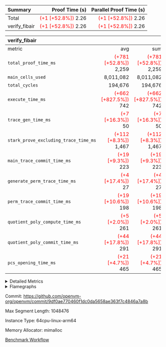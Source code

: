 | Summary | Proof Time (s) | Parallel Proof Time (s) |
|:---|---:|---:|
| Total | <span style='color: red'>(+1 [+52.8%])</span> 2.26 | <span style='color: red'>(+1 [+52.8%])</span> 2.26 |
| verify_fibair | <span style='color: red'>(+1 [+52.8%])</span> 2.26 | <span style='color: red'>(+1 [+52.8%])</span> 2.26 |


| verify_fibair |||||
|:---|---:|---:|---:|---:|
|metric|avg|sum|max|min|
| `total_proof_time_ms ` | <span style='color: red'>(+781 [+52.8%])</span> 2,259 | <span style='color: red'>(+781 [+52.8%])</span> 2,259 | <span style='color: red'>(+781 [+52.8%])</span> 2,259 | <span style='color: red'>(+781 [+52.8%])</span> 2,259 |
| `main_cells_used     ` |  8,011,082 |  8,011,082 |  8,011,082 |  8,011,082 |
| `total_cycles        ` |  194,676 |  194,676 |  194,676 |  194,676 |
| `execute_time_ms     ` | <span style='color: red'>(+662 [+827.5%])</span> 742 | <span style='color: red'>(+662 [+827.5%])</span> 742 | <span style='color: red'>(+662 [+827.5%])</span> 742 | <span style='color: red'>(+662 [+827.5%])</span> 742 |
| `trace_gen_time_ms   ` | <span style='color: red'>(+7 [+16.3%])</span> 50 | <span style='color: red'>(+7 [+16.3%])</span> 50 | <span style='color: red'>(+7 [+16.3%])</span> 50 | <span style='color: red'>(+7 [+16.3%])</span> 50 |
| `stark_prove_excluding_trace_time_ms` | <span style='color: red'>(+112 [+8.3%])</span> 1,467 | <span style='color: red'>(+112 [+8.3%])</span> 1,467 | <span style='color: red'>(+112 [+8.3%])</span> 1,467 | <span style='color: red'>(+112 [+8.3%])</span> 1,467 |
| `main_trace_commit_time_ms` | <span style='color: red'>(+19 [+9.3%])</span> 223 | <span style='color: red'>(+19 [+9.3%])</span> 223 | <span style='color: red'>(+19 [+9.3%])</span> 223 | <span style='color: red'>(+19 [+9.3%])</span> 223 |
| `generate_perm_trace_time_ms` | <span style='color: red'>(+4 [+17.4%])</span> 27 | <span style='color: red'>(+4 [+17.4%])</span> 27 | <span style='color: red'>(+4 [+17.4%])</span> 27 | <span style='color: red'>(+4 [+17.4%])</span> 27 |
| `perm_trace_commit_time_ms` | <span style='color: red'>(+19 [+10.6%])</span> 198 | <span style='color: red'>(+19 [+10.6%])</span> 198 | <span style='color: red'>(+19 [+10.6%])</span> 198 | <span style='color: red'>(+19 [+10.6%])</span> 198 |
| `quotient_poly_compute_time_ms` | <span style='color: red'>(+5 [+2.0%])</span> 261 | <span style='color: red'>(+5 [+2.0%])</span> 261 | <span style='color: red'>(+5 [+2.0%])</span> 261 | <span style='color: red'>(+5 [+2.0%])</span> 261 |
| `quotient_poly_commit_time_ms` | <span style='color: red'>(+44 [+17.8%])</span> 291 | <span style='color: red'>(+44 [+17.8%])</span> 291 | <span style='color: red'>(+44 [+17.8%])</span> 291 | <span style='color: red'>(+44 [+17.8%])</span> 291 |
| `pcs_opening_time_ms ` | <span style='color: red'>(+21 [+4.7%])</span> 465 | <span style='color: red'>(+21 [+4.7%])</span> 465 | <span style='color: red'>(+21 [+4.7%])</span> 465 | <span style='color: red'>(+21 [+4.7%])</span> 465 |



<details>
<summary>Detailed Metrics</summary>

|  | verify_program_compile_ms | total_cells | stark_prove_excluding_trace_time_ms | quotient_poly_compute_time_ms | quotient_poly_commit_time_ms | perm_trace_commit_time_ms | pcs_opening_time_ms | main_trace_commit_time_ms |
| --- | --- | --- | --- | --- | --- | --- | --- |
|  | 4 | 32 | 10 | 0 | 1 | 0 | 3 | 5 | 

| air_name | rows | quotient_deg | main_cols | interactions | constraints | cells |
| --- | --- | --- | --- | --- | --- | --- |
| AccessAdapterAir<2> |  | 4 |  | 5 | 12 |  | 
| AccessAdapterAir<4> |  | 4 |  | 5 | 12 |  | 
| AccessAdapterAir<8> |  | 4 |  | 5 | 12 |  | 
| FibonacciAir | 16 | 1 | 2 |  | 5 | 32 | 
| FriReducedOpeningAir |  | 4 |  | 35 | 59 |  | 
| NativePoseidon2Air<BabyBearParameters>, 1> |  | 4 |  | 31 | 302 |  | 
| PhantomAir |  | 4 |  | 3 | 4 |  | 
| ProgramAir |  | 1 |  | 1 | 4 |  | 
| VariableRangeCheckerAir |  | 1 |  | 1 | 4 |  | 
| VmAirWrapper<BranchNativeAdapterAir, BranchEqualCoreAir<1> |  | 2 |  | 11 | 23 |  | 
| VmAirWrapper<JalNativeAdapterAir, JalCoreAir> |  | 4 |  | 7 | 6 |  | 
| VmAirWrapper<NativeAdapterAir<2, 0>, PublicValuesCoreAir> |  | 4 |  | 11 | 22 |  | 
| VmAirWrapper<NativeAdapterAir<2, 1>, FieldArithmeticCoreAir> |  | 4 |  | 15 | 23 |  | 
| VmAirWrapper<NativeLoadStoreAdapterAir<1>, NativeLoadStoreCoreAir<1> |  | 4 |  | 19 | 31 |  | 
| VmAirWrapper<NativeVectorizedAdapterAir<4>, FieldExtensionCoreAir> |  | 4 |  | 15 | 23 |  | 
| VmConnectorAir |  | 4 |  | 3 | 8 |  | 
| VolatileBoundaryAir |  | 4 |  | 4 | 16 |  | 

| group | trace_gen_time_ms | total_proof_time_ms | total_cycles | total_cells | stark_prove_excluding_trace_time_ms | quotient_poly_compute_time_ms | quotient_poly_commit_time_ms | perm_trace_commit_time_ms | pcs_opening_time_ms | main_trace_commit_time_ms | main_cells_used | generate_perm_trace_time_ms | execute_time_ms |
| --- | --- | --- | --- | --- | --- | --- | --- | --- | --- | --- | --- | --- | --- |
| verify_fibair | 50 | 2,259 | 194,676 | 23,304,216 | 1,467 | 261 | 291 | 198 | 465 | 223 | 8,011,082 | 27 | 742 | 

| group | air_name | rows | prep_cols | perm_cols | main_cols | cells |
| --- | --- | --- | --- | --- | --- | --- |
| verify_fibair | AccessAdapterAir<2> | 32,768 |  | 16 | 11 | 884,736 | 
| verify_fibair | AccessAdapterAir<4> | 16,384 |  | 16 | 13 | 475,136 | 
| verify_fibair | AccessAdapterAir<8> | 4,096 |  | 16 | 17 | 135,168 | 
| verify_fibair | FriReducedOpeningAir | 512 |  | 76 | 64 | 71,680 | 
| verify_fibair | NativePoseidon2Air<BabyBearParameters>, 1> | 2,048 |  | 36 | 348 | 786,432 | 
| verify_fibair | PhantomAir | 2,048 |  | 8 | 6 | 28,672 | 
| verify_fibair | ProgramAir | 8,192 |  | 8 | 10 | 147,456 | 
| verify_fibair | VariableRangeCheckerAir | 262,144 | 2 | 8 | 1 | 2,359,296 | 
| verify_fibair | VmAirWrapper<BranchNativeAdapterAir, BranchEqualCoreAir<1> | 32,768 |  | 28 | 23 | 1,671,168 | 
| verify_fibair | VmAirWrapper<JalNativeAdapterAir, JalCoreAir> | 8,192 |  | 12 | 10 | 180,224 | 
| verify_fibair | VmAirWrapper<NativeAdapterAir<2, 1>, FieldArithmeticCoreAir> | 131,072 |  | 20 | 30 | 6,553,600 | 
| verify_fibair | VmAirWrapper<NativeLoadStoreAdapterAir<1>, NativeLoadStoreCoreAir<1> | 131,072 |  | 24 | 41 | 8,519,680 | 
| verify_fibair | VmAirWrapper<NativeVectorizedAdapterAir<4>, FieldExtensionCoreAir> | 4,096 |  | 20 | 40 | 245,760 | 
| verify_fibair | VmConnectorAir | 2 | 1 | 8 | 4 | 24 | 
| verify_fibair | VolatileBoundaryAir | 65,536 |  | 8 | 11 | 1,245,184 | 

| group | air_name | cycle_tracker_span | dsl_ir | opcode | cells_used |
| --- | --- | --- | --- | --- | --- |
| verify_fibair | <BranchNativeAdapterAir,BranchEqualCoreAir<1>> |  | AssertEqE | BNE | 3,956 | 
| verify_fibair | <BranchNativeAdapterAir,BranchEqualCoreAir<1>> |  | AssertEqEI | BNE | 92 | 
| verify_fibair | <BranchNativeAdapterAir,BranchEqualCoreAir<1>> |  | AssertEqF | BNE | 78,016 | 
| verify_fibair | <BranchNativeAdapterAir,BranchEqualCoreAir<1>> |  | AssertEqV | BNE | 4,071 | 
| verify_fibair | <BranchNativeAdapterAir,BranchEqualCoreAir<1>> |  | AssertEqVI | BNE | 460 | 
| verify_fibair | <BranchNativeAdapterAir,BranchEqualCoreAir<1>> |  | For | BNE | 486,864 | 
| verify_fibair | <BranchNativeAdapterAir,BranchEqualCoreAir<1>> |  | IfEq | BNE | 7,383 | 
| verify_fibair | <BranchNativeAdapterAir,BranchEqualCoreAir<1>> |  | IfEqI | BNE | 88,389 | 
| verify_fibair | <BranchNativeAdapterAir,BranchEqualCoreAir<1>> |  | IfNe | BEQ | 26,749 | 
| verify_fibair | <BranchNativeAdapterAir,BranchEqualCoreAir<1>> |  | IfNeI | BEQ | 5,865 | 
| verify_fibair | <JalNativeAdapterAir,JalCoreAir> |  |  | JAL | 10 | 
| verify_fibair | <JalNativeAdapterAir,JalCoreAir> |  | For | JAL | 41,010 | 
| verify_fibair | <JalNativeAdapterAir,JalCoreAir> |  | IfEqI | JAL | 9,880 | 
| verify_fibair | <JalNativeAdapterAir,JalCoreAir> |  | IfNe | JAL | 20 | 
| verify_fibair | <NativeAdapterAir<2, 1>,FieldArithmeticCoreAir> |  | AddEI | ADD | 77,520 | 
| verify_fibair | <NativeAdapterAir<2, 1>,FieldArithmeticCoreAir> |  | AddF | ADD | 39,990 | 
| verify_fibair | <NativeAdapterAir<2, 1>,FieldArithmeticCoreAir> |  | AddFI | ADD | 19,440 | 
| verify_fibair | <NativeAdapterAir<2, 1>,FieldArithmeticCoreAir> |  | AddV | ADD | 28,170 | 
| verify_fibair | <NativeAdapterAir<2, 1>,FieldArithmeticCoreAir> |  | AddVI | ADD | 479,190 | 
| verify_fibair | <NativeAdapterAir<2, 1>,FieldArithmeticCoreAir> |  | Alloc | ADD | 180,810 | 
| verify_fibair | <NativeAdapterAir<2, 1>,FieldArithmeticCoreAir> |  | Alloc | MUL | 121,920 | 
| verify_fibair | <NativeAdapterAir<2, 1>,FieldArithmeticCoreAir> |  | DivFIN | DIV | 90 | 
| verify_fibair | <NativeAdapterAir<2, 1>,FieldArithmeticCoreAir> |  | For | ADD | 512,010 | 
| verify_fibair | <NativeAdapterAir<2, 1>,FieldArithmeticCoreAir> |  | LoadHeapPtr | ADD | 30 | 
| verify_fibair | <NativeAdapterAir<2, 1>,FieldArithmeticCoreAir> |  | MulEF | MUL | 20,400 | 
| verify_fibair | <NativeAdapterAir<2, 1>,FieldArithmeticCoreAir> |  | MulF | MUL | 72,870 | 
| verify_fibair | <NativeAdapterAir<2, 1>,FieldArithmeticCoreAir> |  | MulFI | MUL | 40,020 | 
| verify_fibair | <NativeAdapterAir<2, 1>,FieldArithmeticCoreAir> |  | MulVI | MUL | 40,440 | 
| verify_fibair | <NativeAdapterAir<2, 1>,FieldArithmeticCoreAir> |  | StoreHeapPtr | ADD | 30 | 
| verify_fibair | <NativeAdapterAir<2, 1>,FieldArithmeticCoreAir> |  | StoreHintWord | ADD | 310,650 | 
| verify_fibair | <NativeAdapterAir<2, 1>,FieldArithmeticCoreAir> |  | SubEF | SUB | 3,930 | 
| verify_fibair | <NativeAdapterAir<2, 1>,FieldArithmeticCoreAir> |  | SubEI | ADD | 240 | 
| verify_fibair | <NativeAdapterAir<2, 1>,FieldArithmeticCoreAir> |  | SubFI | SUB | 39,990 | 
| verify_fibair | <NativeAdapterAir<2, 1>,FieldArithmeticCoreAir> |  | SubV | SUB | 42,870 | 
| verify_fibair | <NativeAdapterAir<2, 1>,FieldArithmeticCoreAir> |  | SubVI | SUB | 7,170 | 
| verify_fibair | <NativeAdapterAir<2, 1>,FieldArithmeticCoreAir> |  | SubVIN | SUB | 5,040 | 
| verify_fibair | <NativeAdapterAir<2, 1>,FieldArithmeticCoreAir> |  | UnsafeCastVF | ADD | 30 | 
| verify_fibair | <NativeLoadStoreAdapterAir<1>,NativeLoadStoreCoreAir<1>> |  |  | STOREW | 41 | 
| verify_fibair | <NativeLoadStoreAdapterAir<1>,NativeLoadStoreCoreAir<1>> |  | AddEFFI | LOADW | 2,870 | 
| verify_fibair | <NativeLoadStoreAdapterAir<1>,NativeLoadStoreCoreAir<1>> |  | AddEFFI | STOREW | 8,610 | 
| verify_fibair | <NativeLoadStoreAdapterAir<1>,NativeLoadStoreCoreAir<1>> |  | Alloc | LOADW | 247,107 | 
| verify_fibair | <NativeLoadStoreAdapterAir<1>,NativeLoadStoreCoreAir<1>> |  | DivEIN | STOREW | 164 | 
| verify_fibair | <NativeLoadStoreAdapterAir<1>,NativeLoadStoreCoreAir<1>> |  | For | LOADW | 12,054 | 
| verify_fibair | <NativeLoadStoreAdapterAir<1>,NativeLoadStoreCoreAir<1>> |  | For | STOREW | 156,087 | 
| verify_fibair | <NativeLoadStoreAdapterAir<1>,NativeLoadStoreCoreAir<1>> |  | ImmE | STOREW | 34,768 | 
| verify_fibair | <NativeLoadStoreAdapterAir<1>,NativeLoadStoreCoreAir<1>> |  | ImmF | STOREW | 177,735 | 
| verify_fibair | <NativeLoadStoreAdapterAir<1>,NativeLoadStoreCoreAir<1>> |  | ImmV | STOREW | 169,289 | 
| verify_fibair | <NativeLoadStoreAdapterAir<1>,NativeLoadStoreCoreAir<1>> |  | LoadE | LOADW | 84,132 | 
| verify_fibair | <NativeLoadStoreAdapterAir<1>,NativeLoadStoreCoreAir<1>> |  | LoadE | LOADW2 | 185,976 | 
| verify_fibair | <NativeLoadStoreAdapterAir<1>,NativeLoadStoreCoreAir<1>> |  | LoadF | LOADW | 284,089 | 
| verify_fibair | <NativeLoadStoreAdapterAir<1>,NativeLoadStoreCoreAir<1>> |  | LoadF | LOADW2 | 39,852 | 
| verify_fibair | <NativeLoadStoreAdapterAir<1>,NativeLoadStoreCoreAir<1>> |  | LoadV | LOADW | 109,511 | 
| verify_fibair | <NativeLoadStoreAdapterAir<1>,NativeLoadStoreCoreAir<1>> |  | LoadV | LOADW2 | 354,281 | 
| verify_fibair | <NativeLoadStoreAdapterAir<1>,NativeLoadStoreCoreAir<1>> |  | MulEI | STOREW | 5,412 | 
| verify_fibair | <NativeLoadStoreAdapterAir<1>,NativeLoadStoreCoreAir<1>> |  | StoreE | STOREW | 551,696 | 
| verify_fibair | <NativeLoadStoreAdapterAir<1>,NativeLoadStoreCoreAir<1>> |  | StoreE | STOREW2 | 83,312 | 
| verify_fibair | <NativeLoadStoreAdapterAir<1>,NativeLoadStoreCoreAir<1>> |  | StoreF | STOREW | 113,652 | 
| verify_fibair | <NativeLoadStoreAdapterAir<1>,NativeLoadStoreCoreAir<1>> |  | StoreF | STOREW2 | 68,839 | 
| verify_fibair | <NativeLoadStoreAdapterAir<1>,NativeLoadStoreCoreAir<1>> |  | StoreHintWord | SHINTW | 559,691 | 
| verify_fibair | <NativeLoadStoreAdapterAir<1>,NativeLoadStoreCoreAir<1>> |  | StoreV | STOREW | 23,206 | 
| verify_fibair | <NativeLoadStoreAdapterAir<1>,NativeLoadStoreCoreAir<1>> |  | StoreV | STOREW2 | 208,731 | 
| verify_fibair | <NativeLoadStoreAdapterAir<1>,NativeLoadStoreCoreAir<1>> |  | SubEF | LOADW | 16,113 | 
| verify_fibair | <NativeVectorizedAdapterAir<4>,FieldExtensionCoreAir> |  | AddE | FE4ADD | 19,680 | 
| verify_fibair | <NativeVectorizedAdapterAir<4>,FieldExtensionCoreAir> |  | DivE | BBE4DIV | 11,840 | 
| verify_fibair | <NativeVectorizedAdapterAir<4>,FieldExtensionCoreAir> |  | DivEIN | BBE4DIV | 40 | 
| verify_fibair | <NativeVectorizedAdapterAir<4>,FieldExtensionCoreAir> |  | MulE | BBE4MUL | 34,320 | 
| verify_fibair | <NativeVectorizedAdapterAir<4>,FieldExtensionCoreAir> |  | MulEI | BBE4MUL | 1,320 | 
| verify_fibair | <NativeVectorizedAdapterAir<4>,FieldExtensionCoreAir> |  | SubE | FE4SUB | 20,240 | 
| verify_fibair | AccessAdapter<2> |  | AddE | FE4ADD | 10,824 | 
| verify_fibair | AccessAdapter<2> |  | AddEFFI | LOADW | 132 | 
| verify_fibair | AccessAdapter<2> |  | AddEFFI | STOREW | 132 | 
| verify_fibair | AccessAdapter<2> |  | AddEI | ADD | 12,760 | 
| verify_fibair | AccessAdapter<2> |  | Alloc | MUL | 33 | 
| verify_fibair | AccessAdapter<2> |  | AssertEqE | BNE | 946 | 
| verify_fibair | AccessAdapter<2> |  | DivE | BBE4DIV | 3,784 | 
| verify_fibair | AccessAdapter<2> |  | DivEIN | BBE4DIV | 22 | 
| verify_fibair | AccessAdapter<2> |  | DivEIN | STOREW | 11 | 
| verify_fibair | AccessAdapter<2> |  | FriReducedOpening | FRI_REDUCED_OPENING | 2,024 | 
| verify_fibair | AccessAdapter<2> |  | ImmE | STOREW | 946 | 
| verify_fibair | AccessAdapter<2> |  | LoadE | LOADW | 7,656 | 
| verify_fibair | AccessAdapter<2> |  | LoadE | LOADW2 | 12,936 | 
| verify_fibair | AccessAdapter<2> |  | LoadF | LOADW | 11,088 | 
| verify_fibair | AccessAdapter<2> |  | LoadF | LOADW2 | 396 | 
| verify_fibair | AccessAdapter<2> |  | MulE | BBE4MUL | 13,816 | 
| verify_fibair | AccessAdapter<2> |  | MulEF | MUL | 3,718 | 
| verify_fibair | AccessAdapter<2> |  | MulEI | BBE4MUL | 1,892 | 
| verify_fibair | AccessAdapter<2> |  | MulEI | STOREW | 682 | 
| verify_fibair | AccessAdapter<2> |  | Poseidon2CompressBabyBear | COMP_POS2 | 48,048 | 
| verify_fibair | AccessAdapter<2> |  | Poseidon2PermuteBabyBear | PERM_POS2 | 22,770 | 
| verify_fibair | AccessAdapter<2> |  | StoreE | STOREW | 3,696 | 
| verify_fibair | AccessAdapter<2> |  | StoreE | STOREW2 | 3,696 | 
| verify_fibair | AccessAdapter<2> |  | StoreF | STOREW2 | 132 | 
| verify_fibair | AccessAdapter<2> |  | SubE | FE4SUB | 18,656 | 
| verify_fibair | AccessAdapter<2> |  | SubEF | LOADW | 946 | 
| verify_fibair | AccessAdapter<2> |  | SubEF | SUB | 946 | 
| verify_fibair | AccessAdapter<2> |  | SubEI | ADD | 44 | 
| verify_fibair | AccessAdapter<4> |  | AddE | FE4ADD | 6,396 | 
| verify_fibair | AccessAdapter<4> |  | AddEFFI | LOADW | 156 | 
| verify_fibair | AccessAdapter<4> |  | AddEI | ADD | 7,540 | 
| verify_fibair | AccessAdapter<4> |  | Alloc | MUL | 39 | 
| verify_fibair | AccessAdapter<4> |  | AssertEqE | BNE | 559 | 
| verify_fibair | AccessAdapter<4> |  | DivE | BBE4DIV | 2,236 | 
| verify_fibair | AccessAdapter<4> |  | DivEIN | BBE4DIV | 13 | 
| verify_fibair | AccessAdapter<4> |  | FriReducedOpening | FRI_REDUCED_OPENING | 1,196 | 
| verify_fibair | AccessAdapter<4> |  | ImmE | STOREW | 559 | 
| verify_fibair | AccessAdapter<4> |  | LoadE | LOADW | 4,524 | 
| verify_fibair | AccessAdapter<4> |  | LoadE | LOADW2 | 7,644 | 
| verify_fibair | AccessAdapter<4> |  | LoadF | LOADW | 6,552 | 
| verify_fibair | AccessAdapter<4> |  | LoadF | LOADW2 | 234 | 
| verify_fibair | AccessAdapter<4> |  | MulE | BBE4MUL | 8,164 | 
| verify_fibair | AccessAdapter<4> |  | MulEF | MUL | 2,197 | 
| verify_fibair | AccessAdapter<4> |  | MulEI | BBE4MUL | 1,118 | 
| verify_fibair | AccessAdapter<4> |  | MulEI | STOREW | 390 | 
| verify_fibair | AccessAdapter<4> |  | Poseidon2CompressBabyBear | COMP_POS2 | 28,392 | 
| verify_fibair | AccessAdapter<4> |  | Poseidon2PermuteBabyBear | PERM_POS2 | 13,455 | 
| verify_fibair | AccessAdapter<4> |  | StoreE | STOREW | 2,184 | 
| verify_fibair | AccessAdapter<4> |  | StoreE | STOREW2 | 2,184 | 
| verify_fibair | AccessAdapter<4> |  | StoreF | STOREW2 | 78 | 
| verify_fibair | AccessAdapter<4> |  | SubE | FE4SUB | 11,024 | 
| verify_fibair | AccessAdapter<4> |  | SubEF | SUB | 1,118 | 
| verify_fibair | AccessAdapter<4> |  | SubEI | ADD | 26 | 
| verify_fibair | AccessAdapter<8> |  | LoadF | LOADW | 4,284 | 
| verify_fibair | AccessAdapter<8> |  | LoadF | LOADW2 | 204 | 
| verify_fibair | AccessAdapter<8> |  | Poseidon2CompressBabyBear | COMP_POS2 | 18,564 | 
| verify_fibair | AccessAdapter<8> |  | Poseidon2PermuteBabyBear | PERM_POS2 | 8,806 | 
| verify_fibair | AccessAdapter<8> |  | StoreF | STOREW2 | 17 | 
| verify_fibair | Arc<BabyBearParameters>, 1> |  | Poseidon2CompressBabyBear | COMP_POS2 | 380,016 | 
| verify_fibair | Arc<BabyBearParameters>, 1> |  | Poseidon2PermuteBabyBear | PERM_POS2 | 92,220 | 
| verify_fibair | Boundary |  |  | JAL | 11 | 
| verify_fibair | Boundary |  |  | STOREW | 11 | 
| verify_fibair | Boundary |  | AddE | FE4ADD | 748 | 
| verify_fibair | Boundary |  | AddEFFI | LOADW | 176 | 
| verify_fibair | Boundary |  | AddEFFI | STOREW | 528 | 
| verify_fibair | Boundary |  | AddEI | ADD | 484 | 
| verify_fibair | Boundary |  | AddFI | ADD | 231 | 
| verify_fibair | Boundary |  | AddV | ADD | 33 | 
| verify_fibair | Boundary |  | AddVI | ADD | 1,023 | 
| verify_fibair | Boundary |  | Alloc | LOADW | 649 | 
| verify_fibair | Boundary |  | DivE | BBE4DIV | 44 | 
| verify_fibair | Boundary |  | For | LOADW | 22 | 
| verify_fibair | Boundary |  | For | STOREW | 451 | 
| verify_fibair | Boundary |  | ImmE | STOREW | 44 | 
| verify_fibair | Boundary |  | ImmF | STOREW | 1,782 | 
| verify_fibair | Boundary |  | ImmV | STOREW | 682 | 
| verify_fibair | Boundary |  | LoadE | LOADW | 220 | 
| verify_fibair | Boundary |  | LoadF | LOADW | 979 | 
| verify_fibair | Boundary |  | LoadF | LOADW2 | 231 | 
| verify_fibair | Boundary |  | LoadHeapPtr | ADD | 11 | 
| verify_fibair | Boundary |  | LoadV | LOADW | 374 | 
| verify_fibair | Boundary |  | LoadV | LOADW2 | 946 | 
| verify_fibair | Boundary |  | MulE | BBE4MUL | 528 | 
| verify_fibair | Boundary |  | MulEF | MUL | 44 | 
| verify_fibair | Boundary |  | MulEI | BBE4MUL | 924 | 
| verify_fibair | Boundary |  | MulEI | STOREW | 33 | 
| verify_fibair | Boundary |  | MulF | MUL | 649 | 
| verify_fibair | Boundary |  | MulFI | MUL | 660 | 
| verify_fibair | Boundary |  | MulVI | MUL | 33 | 
| verify_fibair | Boundary |  | StoreE | STOREW | 148,016 | 
| verify_fibair | Boundary |  | StoreE | STOREW2 | 7,568 | 
| verify_fibair | Boundary |  | StoreF | STOREW | 30,492 | 
| verify_fibair | Boundary |  | StoreF | STOREW2 | 15,070 | 
| verify_fibair | Boundary |  | StoreHintWord | SHINTW | 150,161 | 
| verify_fibair | Boundary |  | StoreV | STOREW | 6,226 | 
| verify_fibair | Boundary |  | StoreV | STOREW2 | 44,286 | 
| verify_fibair | Boundary |  | SubE | FE4SUB | 220 | 
| verify_fibair | Boundary |  | SubEF | LOADW | 99 | 
| verify_fibair | Boundary |  | SubEF | SUB | 33 | 
| verify_fibair | Boundary |  | SubFI | SUB | 649 | 
| verify_fibair | Boundary |  | SubV | SUB | 44 | 
| verify_fibair | Boundary |  | SubVI | SUB | 99 | 
| verify_fibair | FriReducedOpeningAir |  | FriReducedOpening | FRI_REDUCED_OPENING | 21,504 | 
| verify_fibair | PhantomAir |  | HintBitsF | PHANTOM | 258 | 
| verify_fibair | PhantomAir |  | HintInputVec | PHANTOM | 11,778 | 

| group | air_name | dsl_ir | opcode | cells_used |
| --- | --- | --- | --- | --- |
| verify_fibair | <BranchNativeAdapterAir,BranchEqualCoreAir<1>> | AssertEqE | BNE | 3,956 | 
| verify_fibair | <BranchNativeAdapterAir,BranchEqualCoreAir<1>> | AssertEqEI | BNE | 92 | 
| verify_fibair | <BranchNativeAdapterAir,BranchEqualCoreAir<1>> | AssertEqF | BNE | 78,016 | 
| verify_fibair | <BranchNativeAdapterAir,BranchEqualCoreAir<1>> | AssertEqV | BNE | 4,071 | 
| verify_fibair | <BranchNativeAdapterAir,BranchEqualCoreAir<1>> | AssertEqVI | BNE | 460 | 
| verify_fibair | <BranchNativeAdapterAir,BranchEqualCoreAir<1>> | For | BNE | 486,864 | 
| verify_fibair | <BranchNativeAdapterAir,BranchEqualCoreAir<1>> | IfEq | BNE | 7,383 | 
| verify_fibair | <BranchNativeAdapterAir,BranchEqualCoreAir<1>> | IfEqI | BNE | 88,389 | 
| verify_fibair | <BranchNativeAdapterAir,BranchEqualCoreAir<1>> | IfNe | BEQ | 26,749 | 
| verify_fibair | <BranchNativeAdapterAir,BranchEqualCoreAir<1>> | IfNeI | BEQ | 5,865 | 
| verify_fibair | <JalNativeAdapterAir,JalCoreAir> |  | JAL | 10 | 
| verify_fibair | <JalNativeAdapterAir,JalCoreAir> | For | JAL | 41,010 | 
| verify_fibair | <JalNativeAdapterAir,JalCoreAir> | IfEqI | JAL | 9,880 | 
| verify_fibair | <JalNativeAdapterAir,JalCoreAir> | IfNe | JAL | 20 | 
| verify_fibair | <NativeAdapterAir<2, 1>,FieldArithmeticCoreAir> | AddEI | ADD | 77,520 | 
| verify_fibair | <NativeAdapterAir<2, 1>,FieldArithmeticCoreAir> | AddF | ADD | 39,990 | 
| verify_fibair | <NativeAdapterAir<2, 1>,FieldArithmeticCoreAir> | AddFI | ADD | 19,440 | 
| verify_fibair | <NativeAdapterAir<2, 1>,FieldArithmeticCoreAir> | AddV | ADD | 28,170 | 
| verify_fibair | <NativeAdapterAir<2, 1>,FieldArithmeticCoreAir> | AddVI | ADD | 479,190 | 
| verify_fibair | <NativeAdapterAir<2, 1>,FieldArithmeticCoreAir> | Alloc | ADD | 180,810 | 
| verify_fibair | <NativeAdapterAir<2, 1>,FieldArithmeticCoreAir> | Alloc | MUL | 121,920 | 
| verify_fibair | <NativeAdapterAir<2, 1>,FieldArithmeticCoreAir> | DivFIN | DIV | 90 | 
| verify_fibair | <NativeAdapterAir<2, 1>,FieldArithmeticCoreAir> | For | ADD | 512,010 | 
| verify_fibair | <NativeAdapterAir<2, 1>,FieldArithmeticCoreAir> | LoadHeapPtr | ADD | 30 | 
| verify_fibair | <NativeAdapterAir<2, 1>,FieldArithmeticCoreAir> | MulEF | MUL | 20,400 | 
| verify_fibair | <NativeAdapterAir<2, 1>,FieldArithmeticCoreAir> | MulF | MUL | 72,870 | 
| verify_fibair | <NativeAdapterAir<2, 1>,FieldArithmeticCoreAir> | MulFI | MUL | 40,020 | 
| verify_fibair | <NativeAdapterAir<2, 1>,FieldArithmeticCoreAir> | MulVI | MUL | 40,440 | 
| verify_fibair | <NativeAdapterAir<2, 1>,FieldArithmeticCoreAir> | StoreHeapPtr | ADD | 30 | 
| verify_fibair | <NativeAdapterAir<2, 1>,FieldArithmeticCoreAir> | StoreHintWord | ADD | 310,650 | 
| verify_fibair | <NativeAdapterAir<2, 1>,FieldArithmeticCoreAir> | SubEF | SUB | 3,930 | 
| verify_fibair | <NativeAdapterAir<2, 1>,FieldArithmeticCoreAir> | SubEI | ADD | 240 | 
| verify_fibair | <NativeAdapterAir<2, 1>,FieldArithmeticCoreAir> | SubFI | SUB | 39,990 | 
| verify_fibair | <NativeAdapterAir<2, 1>,FieldArithmeticCoreAir> | SubV | SUB | 42,870 | 
| verify_fibair | <NativeAdapterAir<2, 1>,FieldArithmeticCoreAir> | SubVI | SUB | 7,170 | 
| verify_fibair | <NativeAdapterAir<2, 1>,FieldArithmeticCoreAir> | SubVIN | SUB | 5,040 | 
| verify_fibair | <NativeAdapterAir<2, 1>,FieldArithmeticCoreAir> | UnsafeCastVF | ADD | 30 | 
| verify_fibair | <NativeLoadStoreAdapterAir<1>,NativeLoadStoreCoreAir<1>> |  | STOREW | 41 | 
| verify_fibair | <NativeLoadStoreAdapterAir<1>,NativeLoadStoreCoreAir<1>> | AddEFFI | LOADW | 2,870 | 
| verify_fibair | <NativeLoadStoreAdapterAir<1>,NativeLoadStoreCoreAir<1>> | AddEFFI | STOREW | 8,610 | 
| verify_fibair | <NativeLoadStoreAdapterAir<1>,NativeLoadStoreCoreAir<1>> | Alloc | LOADW | 247,107 | 
| verify_fibair | <NativeLoadStoreAdapterAir<1>,NativeLoadStoreCoreAir<1>> | DivEIN | STOREW | 164 | 
| verify_fibair | <NativeLoadStoreAdapterAir<1>,NativeLoadStoreCoreAir<1>> | For | LOADW | 12,054 | 
| verify_fibair | <NativeLoadStoreAdapterAir<1>,NativeLoadStoreCoreAir<1>> | For | STOREW | 156,087 | 
| verify_fibair | <NativeLoadStoreAdapterAir<1>,NativeLoadStoreCoreAir<1>> | ImmE | STOREW | 34,768 | 
| verify_fibair | <NativeLoadStoreAdapterAir<1>,NativeLoadStoreCoreAir<1>> | ImmF | STOREW | 177,735 | 
| verify_fibair | <NativeLoadStoreAdapterAir<1>,NativeLoadStoreCoreAir<1>> | ImmV | STOREW | 169,289 | 
| verify_fibair | <NativeLoadStoreAdapterAir<1>,NativeLoadStoreCoreAir<1>> | LoadE | LOADW | 84,132 | 
| verify_fibair | <NativeLoadStoreAdapterAir<1>,NativeLoadStoreCoreAir<1>> | LoadE | LOADW2 | 185,976 | 
| verify_fibair | <NativeLoadStoreAdapterAir<1>,NativeLoadStoreCoreAir<1>> | LoadF | LOADW | 284,089 | 
| verify_fibair | <NativeLoadStoreAdapterAir<1>,NativeLoadStoreCoreAir<1>> | LoadF | LOADW2 | 39,852 | 
| verify_fibair | <NativeLoadStoreAdapterAir<1>,NativeLoadStoreCoreAir<1>> | LoadV | LOADW | 109,511 | 
| verify_fibair | <NativeLoadStoreAdapterAir<1>,NativeLoadStoreCoreAir<1>> | LoadV | LOADW2 | 354,281 | 
| verify_fibair | <NativeLoadStoreAdapterAir<1>,NativeLoadStoreCoreAir<1>> | MulEI | STOREW | 5,412 | 
| verify_fibair | <NativeLoadStoreAdapterAir<1>,NativeLoadStoreCoreAir<1>> | StoreE | STOREW | 551,696 | 
| verify_fibair | <NativeLoadStoreAdapterAir<1>,NativeLoadStoreCoreAir<1>> | StoreE | STOREW2 | 83,312 | 
| verify_fibair | <NativeLoadStoreAdapterAir<1>,NativeLoadStoreCoreAir<1>> | StoreF | STOREW | 113,652 | 
| verify_fibair | <NativeLoadStoreAdapterAir<1>,NativeLoadStoreCoreAir<1>> | StoreF | STOREW2 | 68,839 | 
| verify_fibair | <NativeLoadStoreAdapterAir<1>,NativeLoadStoreCoreAir<1>> | StoreHintWord | SHINTW | 559,691 | 
| verify_fibair | <NativeLoadStoreAdapterAir<1>,NativeLoadStoreCoreAir<1>> | StoreV | STOREW | 23,206 | 
| verify_fibair | <NativeLoadStoreAdapterAir<1>,NativeLoadStoreCoreAir<1>> | StoreV | STOREW2 | 208,731 | 
| verify_fibair | <NativeLoadStoreAdapterAir<1>,NativeLoadStoreCoreAir<1>> | SubEF | LOADW | 16,113 | 
| verify_fibair | <NativeVectorizedAdapterAir<4>,FieldExtensionCoreAir> | AddE | FE4ADD | 19,680 | 
| verify_fibair | <NativeVectorizedAdapterAir<4>,FieldExtensionCoreAir> | DivE | BBE4DIV | 11,840 | 
| verify_fibair | <NativeVectorizedAdapterAir<4>,FieldExtensionCoreAir> | DivEIN | BBE4DIV | 40 | 
| verify_fibair | <NativeVectorizedAdapterAir<4>,FieldExtensionCoreAir> | MulE | BBE4MUL | 34,320 | 
| verify_fibair | <NativeVectorizedAdapterAir<4>,FieldExtensionCoreAir> | MulEI | BBE4MUL | 1,320 | 
| verify_fibair | <NativeVectorizedAdapterAir<4>,FieldExtensionCoreAir> | SubE | FE4SUB | 20,240 | 
| verify_fibair | AccessAdapter<2> | AddE | FE4ADD | 10,824 | 
| verify_fibair | AccessAdapter<2> | AddEFFI | LOADW | 132 | 
| verify_fibair | AccessAdapter<2> | AddEFFI | STOREW | 132 | 
| verify_fibair | AccessAdapter<2> | AddEI | ADD | 12,760 | 
| verify_fibair | AccessAdapter<2> | Alloc | MUL | 33 | 
| verify_fibair | AccessAdapter<2> | AssertEqE | BNE | 946 | 
| verify_fibair | AccessAdapter<2> | DivE | BBE4DIV | 3,784 | 
| verify_fibair | AccessAdapter<2> | DivEIN | BBE4DIV | 22 | 
| verify_fibair | AccessAdapter<2> | DivEIN | STOREW | 11 | 
| verify_fibair | AccessAdapter<2> | FriReducedOpening | FRI_REDUCED_OPENING | 2,024 | 
| verify_fibair | AccessAdapter<2> | ImmE | STOREW | 946 | 
| verify_fibair | AccessAdapter<2> | LoadE | LOADW | 7,656 | 
| verify_fibair | AccessAdapter<2> | LoadE | LOADW2 | 12,936 | 
| verify_fibair | AccessAdapter<2> | LoadF | LOADW | 11,088 | 
| verify_fibair | AccessAdapter<2> | LoadF | LOADW2 | 396 | 
| verify_fibair | AccessAdapter<2> | MulE | BBE4MUL | 13,816 | 
| verify_fibair | AccessAdapter<2> | MulEF | MUL | 3,718 | 
| verify_fibair | AccessAdapter<2> | MulEI | BBE4MUL | 1,892 | 
| verify_fibair | AccessAdapter<2> | MulEI | STOREW | 682 | 
| verify_fibair | AccessAdapter<2> | Poseidon2CompressBabyBear | COMP_POS2 | 48,048 | 
| verify_fibair | AccessAdapter<2> | Poseidon2PermuteBabyBear | PERM_POS2 | 22,770 | 
| verify_fibair | AccessAdapter<2> | StoreE | STOREW | 3,696 | 
| verify_fibair | AccessAdapter<2> | StoreE | STOREW2 | 3,696 | 
| verify_fibair | AccessAdapter<2> | StoreF | STOREW2 | 132 | 
| verify_fibair | AccessAdapter<2> | SubE | FE4SUB | 18,656 | 
| verify_fibair | AccessAdapter<2> | SubEF | LOADW | 946 | 
| verify_fibair | AccessAdapter<2> | SubEF | SUB | 946 | 
| verify_fibair | AccessAdapter<2> | SubEI | ADD | 44 | 
| verify_fibair | AccessAdapter<4> | AddE | FE4ADD | 6,396 | 
| verify_fibair | AccessAdapter<4> | AddEFFI | LOADW | 156 | 
| verify_fibair | AccessAdapter<4> | AddEI | ADD | 7,540 | 
| verify_fibair | AccessAdapter<4> | Alloc | MUL | 39 | 
| verify_fibair | AccessAdapter<4> | AssertEqE | BNE | 559 | 
| verify_fibair | AccessAdapter<4> | DivE | BBE4DIV | 2,236 | 
| verify_fibair | AccessAdapter<4> | DivEIN | BBE4DIV | 13 | 
| verify_fibair | AccessAdapter<4> | FriReducedOpening | FRI_REDUCED_OPENING | 1,196 | 
| verify_fibair | AccessAdapter<4> | ImmE | STOREW | 559 | 
| verify_fibair | AccessAdapter<4> | LoadE | LOADW | 4,524 | 
| verify_fibair | AccessAdapter<4> | LoadE | LOADW2 | 7,644 | 
| verify_fibair | AccessAdapter<4> | LoadF | LOADW | 6,552 | 
| verify_fibair | AccessAdapter<4> | LoadF | LOADW2 | 234 | 
| verify_fibair | AccessAdapter<4> | MulE | BBE4MUL | 8,164 | 
| verify_fibair | AccessAdapter<4> | MulEF | MUL | 2,197 | 
| verify_fibair | AccessAdapter<4> | MulEI | BBE4MUL | 1,118 | 
| verify_fibair | AccessAdapter<4> | MulEI | STOREW | 390 | 
| verify_fibair | AccessAdapter<4> | Poseidon2CompressBabyBear | COMP_POS2 | 28,392 | 
| verify_fibair | AccessAdapter<4> | Poseidon2PermuteBabyBear | PERM_POS2 | 13,455 | 
| verify_fibair | AccessAdapter<4> | StoreE | STOREW | 2,184 | 
| verify_fibair | AccessAdapter<4> | StoreE | STOREW2 | 2,184 | 
| verify_fibair | AccessAdapter<4> | StoreF | STOREW2 | 78 | 
| verify_fibair | AccessAdapter<4> | SubE | FE4SUB | 11,024 | 
| verify_fibair | AccessAdapter<4> | SubEF | SUB | 1,118 | 
| verify_fibair | AccessAdapter<4> | SubEI | ADD | 26 | 
| verify_fibair | AccessAdapter<8> | LoadF | LOADW | 4,284 | 
| verify_fibair | AccessAdapter<8> | LoadF | LOADW2 | 204 | 
| verify_fibair | AccessAdapter<8> | Poseidon2CompressBabyBear | COMP_POS2 | 18,564 | 
| verify_fibair | AccessAdapter<8> | Poseidon2PermuteBabyBear | PERM_POS2 | 8,806 | 
| verify_fibair | AccessAdapter<8> | StoreF | STOREW2 | 17 | 
| verify_fibair | Arc<BabyBearParameters>, 1> | Poseidon2CompressBabyBear | COMP_POS2 | 380,016 | 
| verify_fibair | Arc<BabyBearParameters>, 1> | Poseidon2PermuteBabyBear | PERM_POS2 | 92,220 | 
| verify_fibair | Boundary |  | JAL | 11 | 
| verify_fibair | Boundary |  | STOREW | 11 | 
| verify_fibair | Boundary | AddE | FE4ADD | 748 | 
| verify_fibair | Boundary | AddEFFI | LOADW | 176 | 
| verify_fibair | Boundary | AddEFFI | STOREW | 528 | 
| verify_fibair | Boundary | AddEI | ADD | 484 | 
| verify_fibair | Boundary | AddFI | ADD | 231 | 
| verify_fibair | Boundary | AddV | ADD | 33 | 
| verify_fibair | Boundary | AddVI | ADD | 1,023 | 
| verify_fibair | Boundary | Alloc | LOADW | 649 | 
| verify_fibair | Boundary | DivE | BBE4DIV | 44 | 
| verify_fibair | Boundary | For | LOADW | 22 | 
| verify_fibair | Boundary | For | STOREW | 451 | 
| verify_fibair | Boundary | ImmE | STOREW | 44 | 
| verify_fibair | Boundary | ImmF | STOREW | 1,782 | 
| verify_fibair | Boundary | ImmV | STOREW | 682 | 
| verify_fibair | Boundary | LoadE | LOADW | 220 | 
| verify_fibair | Boundary | LoadF | LOADW | 979 | 
| verify_fibair | Boundary | LoadF | LOADW2 | 231 | 
| verify_fibair | Boundary | LoadHeapPtr | ADD | 11 | 
| verify_fibair | Boundary | LoadV | LOADW | 374 | 
| verify_fibair | Boundary | LoadV | LOADW2 | 946 | 
| verify_fibair | Boundary | MulE | BBE4MUL | 528 | 
| verify_fibair | Boundary | MulEF | MUL | 44 | 
| verify_fibair | Boundary | MulEI | BBE4MUL | 924 | 
| verify_fibair | Boundary | MulEI | STOREW | 33 | 
| verify_fibair | Boundary | MulF | MUL | 649 | 
| verify_fibair | Boundary | MulFI | MUL | 660 | 
| verify_fibair | Boundary | MulVI | MUL | 33 | 
| verify_fibair | Boundary | StoreE | STOREW | 148,016 | 
| verify_fibair | Boundary | StoreE | STOREW2 | 7,568 | 
| verify_fibair | Boundary | StoreF | STOREW | 30,492 | 
| verify_fibair | Boundary | StoreF | STOREW2 | 15,070 | 
| verify_fibair | Boundary | StoreHintWord | SHINTW | 150,161 | 
| verify_fibair | Boundary | StoreV | STOREW | 6,226 | 
| verify_fibair | Boundary | StoreV | STOREW2 | 44,286 | 
| verify_fibair | Boundary | SubE | FE4SUB | 220 | 
| verify_fibair | Boundary | SubEF | LOADW | 99 | 
| verify_fibair | Boundary | SubEF | SUB | 33 | 
| verify_fibair | Boundary | SubFI | SUB | 649 | 
| verify_fibair | Boundary | SubV | SUB | 44 | 
| verify_fibair | Boundary | SubVI | SUB | 99 | 
| verify_fibair | FriReducedOpeningAir | FriReducedOpening | FRI_REDUCED_OPENING | 21,504 | 
| verify_fibair | PhantomAir | HintBitsF | PHANTOM | 258 | 
| verify_fibair | PhantomAir | HintInputVec | PHANTOM | 11,778 | 

| group | chip_name | rows_used |
| --- | --- | --- |
| verify_fibair | <BranchNativeAdapterAir,BranchEqualCoreAir<1>> | 30,515 | 
| verify_fibair | <JalNativeAdapterAir,JalCoreAir> | 5,092 | 
| verify_fibair | <NativeAdapterAir<2, 1>,FieldArithmeticCoreAir> | 68,095 | 
| verify_fibair | <NativeLoadStoreAdapterAir<1>,NativeLoadStoreCoreAir<1>> | 85,299 | 
| verify_fibair | <NativeVectorizedAdapterAir<4>,FieldExtensionCoreAir> | 2,186 | 
| verify_fibair | AccessAdapter<2> | 22,152 | 
| verify_fibair | AccessAdapter<4> | 11,076 | 
| verify_fibair | AccessAdapter<8> | 3,220 | 
| verify_fibair | Arc<BabyBearParameters>, 1> | 1,357 | 
| verify_fibair | Boundary | 37,775 | 
| verify_fibair | FriReducedOpeningAir | 336 | 
| verify_fibair | PhantomAir | 2,006 | 
| verify_fibair | ProgramChip | 4,915 | 
| verify_fibair | VariableRangeCheckerAir | 262,144 | 
| verify_fibair | VmConnectorAir | 2 | 

| group | cycle_tracker_span | dsl_ir | opcode | frequency |
| --- | --- | --- | --- | --- |
| verify_fibair |  |  | JAL | 1 | 
| verify_fibair |  |  | STOREW | 2 | 
| verify_fibair |  | AddE | FE4ADD | 492 | 
| verify_fibair |  | AddEFFI | LOADW | 70 | 
| verify_fibair |  | AddEFFI | STOREW | 210 | 
| verify_fibair |  | AddEI | ADD | 2,584 | 
| verify_fibair |  | AddF | ADD | 1,333 | 
| verify_fibair |  | AddFI | ADD | 648 | 
| verify_fibair |  | AddV | ADD | 939 | 
| verify_fibair |  | AddVI | ADD | 15,973 | 
| verify_fibair |  | Alloc | ADD | 6,027 | 
| verify_fibair |  | Alloc | LOADW | 6,027 | 
| verify_fibair |  | Alloc | MUL | 4,064 | 
| verify_fibair |  | AssertEqE | BNE | 172 | 
| verify_fibair |  | AssertEqEI | BNE | 4 | 
| verify_fibair |  | AssertEqF | BNE | 3,392 | 
| verify_fibair |  | AssertEqV | BNE | 177 | 
| verify_fibair |  | AssertEqVI | BNE | 20 | 
| verify_fibair |  | DivE | BBE4DIV | 296 | 
| verify_fibair |  | DivEIN | BBE4DIV | 1 | 
| verify_fibair |  | DivEIN | STOREW | 4 | 
| verify_fibair |  | DivFIN | DIV | 3 | 
| verify_fibair |  | For | ADD | 17,067 | 
| verify_fibair |  | For | BNE | 21,168 | 
| verify_fibair |  | For | JAL | 4,101 | 
| verify_fibair |  | For | LOADW | 294 | 
| verify_fibair |  | For | STOREW | 3,807 | 
| verify_fibair |  | FriReducedOpening | FRI_REDUCED_OPENING | 126 | 
| verify_fibair |  | HintBitsF | PHANTOM | 43 | 
| verify_fibair |  | HintInputVec | PHANTOM | 1,963 | 
| verify_fibair |  | IfEq | BNE | 321 | 
| verify_fibair |  | IfEqI | BNE | 3,843 | 
| verify_fibair |  | IfEqI | JAL | 988 | 
| verify_fibair |  | IfNe | BEQ | 1,163 | 
| verify_fibair |  | IfNe | JAL | 2 | 
| verify_fibair |  | IfNeI | BEQ | 255 | 
| verify_fibair |  | ImmE | STOREW | 848 | 
| verify_fibair |  | ImmF | STOREW | 4,335 | 
| verify_fibair |  | ImmV | STOREW | 4,129 | 
| verify_fibair |  | LoadE | LOADW | 2,052 | 
| verify_fibair |  | LoadE | LOADW2 | 4,536 | 
| verify_fibair |  | LoadF | LOADW | 6,929 | 
| verify_fibair |  | LoadF | LOADW2 | 972 | 
| verify_fibair |  | LoadHeapPtr | ADD | 1 | 
| verify_fibair |  | LoadV | LOADW | 2,671 | 
| verify_fibair |  | LoadV | LOADW2 | 8,641 | 
| verify_fibair |  | MulE | BBE4MUL | 858 | 
| verify_fibair |  | MulEF | MUL | 680 | 
| verify_fibair |  | MulEI | BBE4MUL | 33 | 
| verify_fibair |  | MulEI | STOREW | 132 | 
| verify_fibair |  | MulF | MUL | 2,429 | 
| verify_fibair |  | MulFI | MUL | 1,334 | 
| verify_fibair |  | MulVI | MUL | 1,348 | 
| verify_fibair |  | Poseidon2CompressBabyBear | COMP_POS2 | 1,092 | 
| verify_fibair |  | Poseidon2PermuteBabyBear | PERM_POS2 | 265 | 
| verify_fibair |  | StoreE | STOREW | 13,456 | 
| verify_fibair |  | StoreE | STOREW2 | 2,032 | 
| verify_fibair |  | StoreF | STOREW | 2,772 | 
| verify_fibair |  | StoreF | STOREW2 | 1,679 | 
| verify_fibair |  | StoreHeapPtr | ADD | 1 | 
| verify_fibair |  | StoreHintWord | ADD | 10,355 | 
| verify_fibair |  | StoreHintWord | SHINTW | 13,651 | 
| verify_fibair |  | StoreV | STOREW | 566 | 
| verify_fibair |  | StoreV | STOREW2 | 5,091 | 
| verify_fibair |  | SubE | FE4SUB | 506 | 
| verify_fibair |  | SubEF | LOADW | 393 | 
| verify_fibair |  | SubEF | SUB | 131 | 
| verify_fibair |  | SubEI | ADD | 8 | 
| verify_fibair |  | SubFI | SUB | 1,333 | 
| verify_fibair |  | SubV | SUB | 1,429 | 
| verify_fibair |  | SubVI | SUB | 239 | 
| verify_fibair |  | SubVIN | SUB | 168 | 
| verify_fibair |  | UnsafeCastVF | ADD | 1 | 

| group | dsl_ir | opcode | frequency |
| --- | --- | --- | --- |
| verify_fibair |  | JAL | 1 | 
| verify_fibair |  | STOREW | 2 | 
| verify_fibair | AddE | FE4ADD | 492 | 
| verify_fibair | AddEFFI | LOADW | 70 | 
| verify_fibair | AddEFFI | STOREW | 210 | 
| verify_fibair | AddEI | ADD | 2,584 | 
| verify_fibair | AddF | ADD | 1,333 | 
| verify_fibair | AddFI | ADD | 648 | 
| verify_fibair | AddV | ADD | 939 | 
| verify_fibair | AddVI | ADD | 15,973 | 
| verify_fibair | Alloc | ADD | 6,027 | 
| verify_fibair | Alloc | LOADW | 6,027 | 
| verify_fibair | Alloc | MUL | 4,064 | 
| verify_fibair | AssertEqE | BNE | 172 | 
| verify_fibair | AssertEqEI | BNE | 4 | 
| verify_fibair | AssertEqF | BNE | 3,392 | 
| verify_fibair | AssertEqV | BNE | 177 | 
| verify_fibair | AssertEqVI | BNE | 20 | 
| verify_fibair | DivE | BBE4DIV | 296 | 
| verify_fibair | DivEIN | BBE4DIV | 1 | 
| verify_fibair | DivEIN | STOREW | 4 | 
| verify_fibair | DivFIN | DIV | 3 | 
| verify_fibair | For | ADD | 17,067 | 
| verify_fibair | For | BNE | 21,168 | 
| verify_fibair | For | JAL | 4,101 | 
| verify_fibair | For | LOADW | 294 | 
| verify_fibair | For | STOREW | 3,807 | 
| verify_fibair | FriReducedOpening | FRI_REDUCED_OPENING | 126 | 
| verify_fibair | HintBitsF | PHANTOM | 43 | 
| verify_fibair | HintInputVec | PHANTOM | 1,963 | 
| verify_fibair | IfEq | BNE | 321 | 
| verify_fibair | IfEqI | BNE | 3,843 | 
| verify_fibair | IfEqI | JAL | 988 | 
| verify_fibair | IfNe | BEQ | 1,163 | 
| verify_fibair | IfNe | JAL | 2 | 
| verify_fibair | IfNeI | BEQ | 255 | 
| verify_fibair | ImmE | STOREW | 848 | 
| verify_fibair | ImmF | STOREW | 4,335 | 
| verify_fibair | ImmV | STOREW | 4,129 | 
| verify_fibair | LoadE | LOADW | 2,052 | 
| verify_fibair | LoadE | LOADW2 | 4,536 | 
| verify_fibair | LoadF | LOADW | 6,929 | 
| verify_fibair | LoadF | LOADW2 | 972 | 
| verify_fibair | LoadHeapPtr | ADD | 1 | 
| verify_fibair | LoadV | LOADW | 2,671 | 
| verify_fibair | LoadV | LOADW2 | 8,641 | 
| verify_fibair | MulE | BBE4MUL | 858 | 
| verify_fibair | MulEF | MUL | 680 | 
| verify_fibair | MulEI | BBE4MUL | 33 | 
| verify_fibair | MulEI | STOREW | 132 | 
| verify_fibair | MulF | MUL | 2,429 | 
| verify_fibair | MulFI | MUL | 1,334 | 
| verify_fibair | MulVI | MUL | 1,348 | 
| verify_fibair | Poseidon2CompressBabyBear | COMP_POS2 | 1,092 | 
| verify_fibair | Poseidon2PermuteBabyBear | PERM_POS2 | 265 | 
| verify_fibair | StoreE | STOREW | 13,456 | 
| verify_fibair | StoreE | STOREW2 | 2,032 | 
| verify_fibair | StoreF | STOREW | 2,772 | 
| verify_fibair | StoreF | STOREW2 | 1,679 | 
| verify_fibair | StoreHeapPtr | ADD | 1 | 
| verify_fibair | StoreHintWord | ADD | 10,355 | 
| verify_fibair | StoreHintWord | SHINTW | 13,651 | 
| verify_fibair | StoreV | STOREW | 566 | 
| verify_fibair | StoreV | STOREW2 | 5,091 | 
| verify_fibair | SubE | FE4SUB | 506 | 
| verify_fibair | SubEF | LOADW | 393 | 
| verify_fibair | SubEF | SUB | 131 | 
| verify_fibair | SubEI | ADD | 8 | 
| verify_fibair | SubFI | SUB | 1,333 | 
| verify_fibair | SubV | SUB | 1,429 | 
| verify_fibair | SubVI | SUB | 239 | 
| verify_fibair | SubVIN | SUB | 168 | 
| verify_fibair | UnsafeCastVF | ADD | 1 | 

</details>


<details>
<summary>Flamegraphs</summary>

[![](https://openvm-public-data-sandbox-us-east-1.s3.us-east-1.amazonaws.com/benchmark/github/flamegraphs/9df0ae770460f1dc0da5658ae363f7c4846a7a8b/verify_fibair-9df0ae770460f1dc0da5658ae363f7c4846a7a8b-verify_fibair.dsl_ir.opcode.air_name.cells_used.reverse.svg)](https://openvm-public-data-sandbox-us-east-1.s3.us-east-1.amazonaws.com/benchmark/github/flamegraphs/9df0ae770460f1dc0da5658ae363f7c4846a7a8b/verify_fibair-9df0ae770460f1dc0da5658ae363f7c4846a7a8b-verify_fibair.dsl_ir.opcode.air_name.cells_used.reverse.svg)
[![](https://openvm-public-data-sandbox-us-east-1.s3.us-east-1.amazonaws.com/benchmark/github/flamegraphs/9df0ae770460f1dc0da5658ae363f7c4846a7a8b/verify_fibair-9df0ae770460f1dc0da5658ae363f7c4846a7a8b-verify_fibair.dsl_ir.opcode.air_name.cells_used.svg)](https://openvm-public-data-sandbox-us-east-1.s3.us-east-1.amazonaws.com/benchmark/github/flamegraphs/9df0ae770460f1dc0da5658ae363f7c4846a7a8b/verify_fibair-9df0ae770460f1dc0da5658ae363f7c4846a7a8b-verify_fibair.dsl_ir.opcode.air_name.cells_used.svg)
[![](https://openvm-public-data-sandbox-us-east-1.s3.us-east-1.amazonaws.com/benchmark/github/flamegraphs/9df0ae770460f1dc0da5658ae363f7c4846a7a8b/verify_fibair-9df0ae770460f1dc0da5658ae363f7c4846a7a8b-verify_fibair.dsl_ir.opcode.frequency.reverse.svg)](https://openvm-public-data-sandbox-us-east-1.s3.us-east-1.amazonaws.com/benchmark/github/flamegraphs/9df0ae770460f1dc0da5658ae363f7c4846a7a8b/verify_fibair-9df0ae770460f1dc0da5658ae363f7c4846a7a8b-verify_fibair.dsl_ir.opcode.frequency.reverse.svg)
[![](https://openvm-public-data-sandbox-us-east-1.s3.us-east-1.amazonaws.com/benchmark/github/flamegraphs/9df0ae770460f1dc0da5658ae363f7c4846a7a8b/verify_fibair-9df0ae770460f1dc0da5658ae363f7c4846a7a8b-verify_fibair.dsl_ir.opcode.frequency.svg)](https://openvm-public-data-sandbox-us-east-1.s3.us-east-1.amazonaws.com/benchmark/github/flamegraphs/9df0ae770460f1dc0da5658ae363f7c4846a7a8b/verify_fibair-9df0ae770460f1dc0da5658ae363f7c4846a7a8b-verify_fibair.dsl_ir.opcode.frequency.svg)

</details>

Commit: https://github.com/openvm-org/openvm/commit/9df0ae770460f1dc0da5658ae363f7c4846a7a8b

Max Segment Length: 1048476

Instance Type: 64cpu-linux-arm64

Memory Allocator: mimalloc

[Benchmark Workflow](https://github.com/openvm-org/openvm/actions/runs/12629723202)
